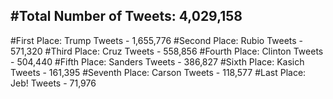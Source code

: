 #Total Number of Tweets: 4,029,158 
---
#First Place: Trump Tweets - 1,655,776
#Second Place: Rubio Tweets - 571,320
#Third Place: Cruz Tweets - 558,856
#Fourth Place: Clinton Tweets - 504,440
#Fifth Place: Sanders Tweets - 386,827
#Sixth Place: Kasich Tweets - 161,395
#Seventh Place: Carson Tweets - 118,577
#Last Place: Jeb! Tweets - 71,976
